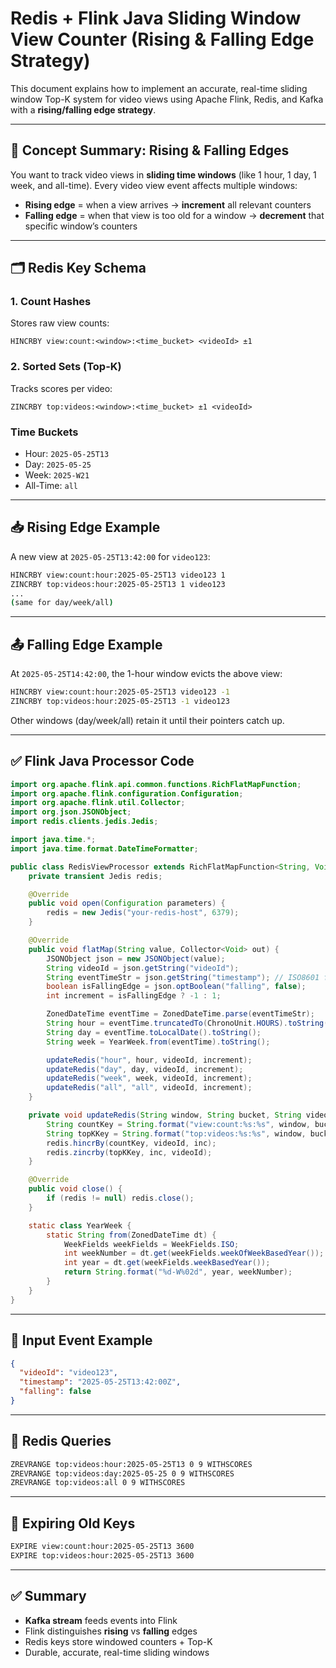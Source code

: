 
# Redis + Flink Java Sliding Window View Counter (Rising & Falling Edge Strategy)

This document explains how to implement an accurate, real-time sliding window Top-K system for video views using Apache Flink, Redis, and Kafka with a **rising/falling edge strategy**.

---

## 🧠 Concept Summary: Rising & Falling Edges

You want to track video views in **sliding time windows** (like 1 hour, 1 day, 1 week, and all-time). Every video view event affects multiple windows:

- **Rising edge** = when a view arrives → **increment** all relevant counters
- **Falling edge** = when that view is too old for a window → **decrement** that specific window’s counters

---

## 🗂 Redis Key Schema

### 1. Count Hashes

Stores raw view counts:
```
HINCRBY view:count:<window>:<time_bucket> <videoId> ±1
```

### 2. Sorted Sets (Top-K)

Tracks scores per video:
```
ZINCRBY top:videos:<window>:<time_bucket> ±1 <videoId>
```

### Time Buckets

- Hour: `2025-05-25T13`
- Day: `2025-05-25`
- Week: `2025-W21`
- All-Time: `all`

---

## 📥 Rising Edge Example

A new view at `2025-05-25T13:42:00` for `video123`:

```bash
HINCRBY view:count:hour:2025-05-25T13 video123 1
ZINCRBY top:videos:hour:2025-05-25T13 1 video123
...
(same for day/week/all)
```

---

## 📤 Falling Edge Example

At `2025-05-25T14:42:00`, the 1-hour window evicts the above view:

```bash
HINCRBY view:count:hour:2025-05-25T13 video123 -1
ZINCRBY top:videos:hour:2025-05-25T13 -1 video123
```

Other windows (day/week/all) retain it until their pointers catch up.

---

## ✅ Flink Java Processor Code

```java
import org.apache.flink.api.common.functions.RichFlatMapFunction;
import org.apache.flink.configuration.Configuration;
import org.apache.flink.util.Collector;
import org.json.JSONObject;
import redis.clients.jedis.Jedis;

import java.time.*;
import java.time.format.DateTimeFormatter;

public class RedisViewProcessor extends RichFlatMapFunction<String, Void> {
    private transient Jedis redis;

    @Override
    public void open(Configuration parameters) {
        redis = new Jedis("your-redis-host", 6379);
    }

    @Override
    public void flatMap(String value, Collector<Void> out) {
        JSONObject json = new JSONObject(value);
        String videoId = json.getString("videoId");
        String eventTimeStr = json.getString("timestamp"); // ISO8601 format
        boolean isFallingEdge = json.optBoolean("falling", false);
        int increment = isFallingEdge ? -1 : 1;

        ZonedDateTime eventTime = ZonedDateTime.parse(eventTimeStr);
        String hour = eventTime.truncatedTo(ChronoUnit.HOURS).toString();
        String day = eventTime.toLocalDate().toString();
        String week = YearWeek.from(eventTime).toString();

        updateRedis("hour", hour, videoId, increment);
        updateRedis("day", day, videoId, increment);
        updateRedis("week", week, videoId, increment);
        updateRedis("all", "all", videoId, increment);
    }

    private void updateRedis(String window, String bucket, String videoId, int inc) {
        String countKey = String.format("view:count:%s:%s", window, bucket);
        String topKKey = String.format("top:videos:%s:%s", window, bucket);
        redis.hincrBy(countKey, videoId, inc);
        redis.zincrby(topKKey, inc, videoId);
    }

    @Override
    public void close() {
        if (redis != null) redis.close();
    }

    static class YearWeek {
        static String from(ZonedDateTime dt) {
            WeekFields weekFields = WeekFields.ISO;
            int weekNumber = dt.get(weekFields.weekOfWeekBasedYear());
            int year = dt.get(weekFields.weekBasedYear());
            return String.format("%d-W%02d", year, weekNumber);
        }
    }
}
```

---

## 🔁 Input Event Example

```json
{
  "videoId": "video123",
  "timestamp": "2025-05-25T13:42:00Z",
  "falling": false
}
```

---

## 🔧 Redis Queries

```bash
ZREVRANGE top:videos:hour:2025-05-25T13 0 9 WITHSCORES
ZREVRANGE top:videos:day:2025-05-25 0 9 WITHSCORES
ZREVRANGE top:videos:all 0 9 WITHSCORES
```

---

## 🧹 Expiring Old Keys

```bash
EXPIRE view:count:hour:2025-05-25T13 3600
EXPIRE top:videos:hour:2025-05-25T13 3600
```

---

## ✅ Summary

- **Kafka stream** feeds events into Flink
- Flink distinguishes **rising** vs **falling** edges
- Redis keys store windowed counters + Top-K
- Durable, accurate, real-time sliding windows
